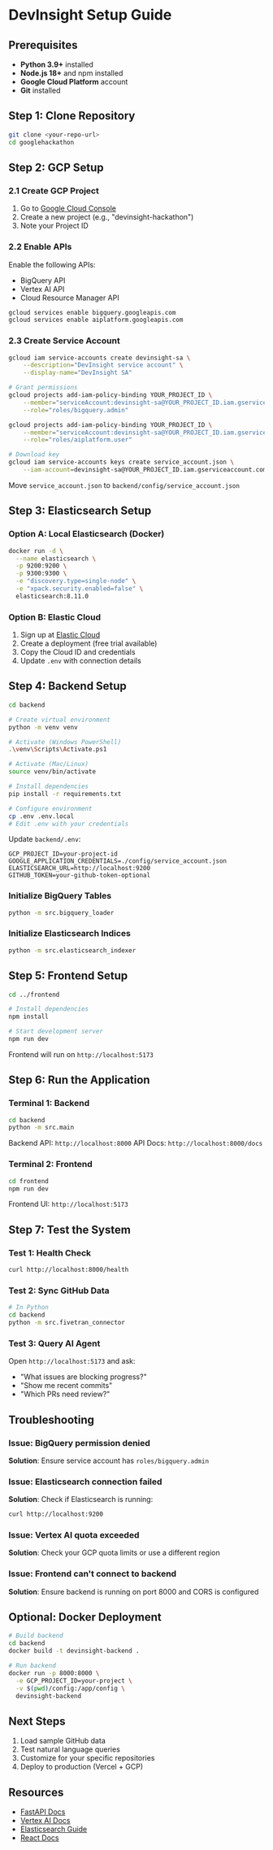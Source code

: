 # DevInsight Setup Guide

## Prerequisites

- **Python 3.9+** installed
- **Node.js 18+** and npm installed
- **Google Cloud Platform** account
- **Git** installed

## Step 1: Clone Repository

```bash
git clone <your-repo-url>
cd googlehackathon
```

## Step 2: GCP Setup

### 2.1 Create GCP Project

1. Go to [Google Cloud Console](https://console.cloud.google.com/)
2. Create a new project (e.g., "devinsight-hackathon")
3. Note your Project ID

### 2.2 Enable APIs

Enable the following APIs:
- BigQuery API
- Vertex AI API
- Cloud Resource Manager API

```bash
gcloud services enable bigquery.googleapis.com
gcloud services enable aiplatform.googleapis.com
```

### 2.3 Create Service Account

```bash
gcloud iam service-accounts create devinsight-sa \
    --description="DevInsight service account" \
    --display-name="DevInsight SA"

# Grant permissions
gcloud projects add-iam-policy-binding YOUR_PROJECT_ID \
    --member="serviceAccount:devinsight-sa@YOUR_PROJECT_ID.iam.gserviceaccount.com" \
    --role="roles/bigquery.admin"

gcloud projects add-iam-policy-binding YOUR_PROJECT_ID \
    --member="serviceAccount:devinsight-sa@YOUR_PROJECT_ID.iam.gserviceaccount.com" \
    --role="roles/aiplatform.user"

# Download key
gcloud iam service-accounts keys create service_account.json \
    --iam-account=devinsight-sa@YOUR_PROJECT_ID.iam.gserviceaccount.com
```

Move `service_account.json` to `backend/config/service_account.json`

## Step 3: Elasticsearch Setup

### Option A: Local Elasticsearch (Docker)

```bash
docker run -d \
  --name elasticsearch \
  -p 9200:9200 \
  -p 9300:9300 \
  -e "discovery.type=single-node" \
  -e "xpack.security.enabled=false" \
  elasticsearch:8.11.0
```

### Option B: Elastic Cloud

1. Sign up at [Elastic Cloud](https://cloud.elastic.co/)
2. Create a deployment (free trial available)
3. Copy the Cloud ID and credentials
4. Update `.env` with connection details

## Step 4: Backend Setup

```bash
cd backend

# Create virtual environment
python -m venv venv

# Activate (Windows PowerShell)
.\venv\Scripts\Activate.ps1

# Activate (Mac/Linux)
source venv/bin/activate

# Install dependencies
pip install -r requirements.txt

# Configure environment
cp .env .env.local
# Edit .env with your credentials
```

Update `backend/.env`:
```env
GCP_PROJECT_ID=your-project-id
GOOGLE_APPLICATION_CREDENTIALS=./config/service_account.json
ELASTICSEARCH_URL=http://localhost:9200
GITHUB_TOKEN=your-github-token-optional
```

### Initialize BigQuery Tables

```bash
python -m src.bigquery_loader
```

### Initialize Elasticsearch Indices

```bash
python -m src.elasticsearch_indexer
```

## Step 5: Frontend Setup

```bash
cd ../frontend

# Install dependencies
npm install

# Start development server
npm run dev
```

Frontend will run on `http://localhost:5173`

## Step 6: Run the Application

### Terminal 1: Backend
```bash
cd backend
python -m src.main
```

Backend API: `http://localhost:8000`
API Docs: `http://localhost:8000/docs`

### Terminal 2: Frontend
```bash
cd frontend
npm run dev
```

Frontend UI: `http://localhost:5173`

## Step 7: Test the System

### Test 1: Health Check
```bash
curl http://localhost:8000/health
```

### Test 2: Sync GitHub Data
```bash
# In Python
cd backend
python -m src.fivetran_connector
```

### Test 3: Query AI Agent
Open `http://localhost:5173` and ask:
- "What issues are blocking progress?"
- "Show me recent commits"
- "Which PRs need review?"

## Troubleshooting

### Issue: BigQuery permission denied
**Solution**: Ensure service account has `roles/bigquery.admin`

### Issue: Elasticsearch connection failed
**Solution**: Check if Elasticsearch is running:
```bash
curl http://localhost:9200
```

### Issue: Vertex AI quota exceeded
**Solution**: Check your GCP quota limits or use a different region

### Issue: Frontend can't connect to backend
**Solution**: Ensure backend is running on port 8000 and CORS is configured

## Optional: Docker Deployment

```bash
# Build backend
cd backend
docker build -t devinsight-backend .

# Run backend
docker run -p 8000:8000 \
  -e GCP_PROJECT_ID=your-project \
  -v $(pwd)/config:/app/config \
  devinsight-backend
```

## Next Steps

1. Load sample GitHub data
2. Test natural language queries
3. Customize for your specific repositories
4. Deploy to production (Vercel + GCP)

## Resources

- [FastAPI Docs](https://fastapi.tiangolo.com/)
- [Vertex AI Docs](https://cloud.google.com/vertex-ai/docs)
- [Elasticsearch Guide](https://www.elastic.co/guide/)
- [React Docs](https://react.dev/)
